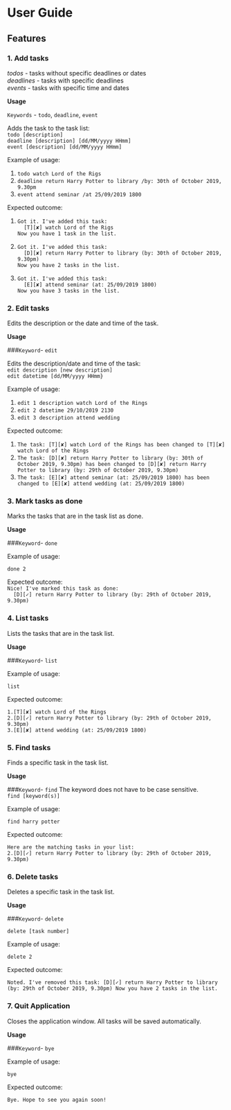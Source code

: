 # User Guide

## Features 

### **1. Add tasks**
*todos* - tasks without specific deadlines or dates\
*deadlines* - tasks with specific deadlines\
*events* - tasks with specific time and dates

**Usage**

`Keywords` - `todo`, `deadline`, `event`

Adds the task to the task list:\
`todo [description]`\
`deadline [description] [dd/MM/yyyy HHmm]`\
`event [description] [dd/MM/yyyy HHmm]`

Example of usage:

1. `todo watch Lord of the Rigs`
2. `deadline return Harry Potter to library /by: 30th of October 2019, 9.30pm`
3. `event attend seminar /at 25/09/2019 1800`

Expected outcome:

1. `Got it. I've added this task:`\
`  [T][✘] watch Lord of the Rigs`\
`Now you have 1 task in the list.`

2. `Got it. I've added this task:`\
`  [D][✘] return Harry Potter to library (by: 30th of October 2019, 9.30pm)`\
`Now you have 2 tasks in the list.`

3. `Got it. I've added this task:`\
`  [E][✘] attend seminar (at: 25/09/2019 1800)`\
`Now you have 3 tasks in the list.`

### **2. Edit tasks**
Edits the description or the date and time of the task.

**Usage**

###`Keyword`- `edit`

Edits the description/date and time of the task:\
`edit description [new description]`\
`edit datetime [dd/MM/yyyy HHmm}`

Example of usage:

1. `edit 1 description watch Lord of the Rings`
2. `edit 2 datetime 29/10/2019 2130`
3. `edit 3 description attend wedding`

Expected outcome:

1. `The task: [T][✘] watch Lord of the Rings has been changed to [T][✘] watch Lord of the Rings`
2. `The task: [D][✘] return Harry Potter to library (by: 30th of October 2019, 9.30pm) has been changed to [D][✘] return Harry Potter to library (by: 29th of October 2019, 9.30pm)`
3. `The task: [E][✘] attend seminar (at: 25/09/2019 1800) has been changed to [E][✘] attend wedding (at: 25/09/2019 1800)`

### **3. Mark tasks as done**

Marks the tasks that are in the task list as done.

**Usage**

###`Keyword`- `done`

Example of usage:

`done 2`

Expected outcome:\
`Nice! I've marked this task as done:`\
`  [D][✓] return Harry Potter to library (by: 29th of October 2019, 9.30pm)`

### **4. List tasks**

Lists the tasks that are in the task list.

**Usage**

###`Keyword`- `list`

Example of usage:

`list`

Expected outcome:

`1.[T][✘] watch Lord of the Rings`\
`2.[D][✓] return Harry Potter to library (by: 29th of October 2019, 9.30pm)`\
`3.[E][✘] attend wedding (at: 25/09/2019 1800)`

### **5. Find tasks**

Finds a specific task  in the task list.

**Usage**

###`Keyword`- `find`
The keyword does not have to be case sensitive.\
`find [keyword(s)]`

Example of usage:

`find harry potter`

Expected outcome:

`Here are the matching tasks in your list:`\
`2.[D][✓] return Harry Potter to library (by: 29th of October 2019, 9.30pm)`

### **6. Delete tasks**

Deletes a specific task  in the task list.

**Usage**

###`Keyword`- `delete`

`delete [task number]`

Example of usage:

`delete 2`

Expected outcome:

`Noted. I've removed this task:
  [D][✓] return Harry Potter to library (by: 29th of October 2019, 9.30pm)
Now you have 2 tasks in the list.`

### **7. Quit Application**

Closes the application window. All tasks will be saved automatically.

**Usage**

###`Keyword`- `bye`

Example of usage:

`bye`

Expected outcome:

`Bye. Hope to see you again soon!`
